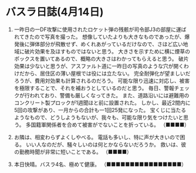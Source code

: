 # バスラ日誌(4月14日)

1. 一昨日の一DF攻撃に使用されたロケット弾の残骸が司令部J3の部屋に運ばれてきたので写真を撮った。
   想像していたよりも大きなものであったが、爆発後に弾体部分が飛散せず、めくれあがっているだけなので、さほど広い地域に破片効果を及ほすものではないと思う。
   大きさを示すために横に煙草のポックスを置いてあるので、概略の大きさはわかってもらえると思う。
   破片効果は少ないと思うが、アスファルト道に一昨日の写真のような穴が開くわけだから、居住区の薄い屋根では役には立たない。
   完全耐弾化が望ましいだろうが、費用対効果も計算されるのだろう。
   可能な限り迅速に対応し、被害を極限することで、それを補おうとしているのだと思う。
   毎日、警報チェックが行われており、警備も厳しくなってきた。
   また、道路沿いには避難用のコンクリート製プロックが1週聞ほと前に設置された。
   しかし、最近2間内に5回の攻撃があり、一月からの合計も一1回25発になった。
   宝くじに当たるようなもので、どうしようもないが、我々も、可能な限り気をつけたいと思う。
   多国籍軍関係者を合めて被害がでないことを折っている。
   （■■■■）

2. お隣は、相変わらずよくしやべる。
   電話も多いし、特に声が大きいので困る。
   いい人なのだが、騒々しいのは何とかならないだろうか。
   救いは、彼の勤務時聞が非常に短いことである。
   （■■■■）

3. 本日快晴。バスラ4名、極めて健康。
   （■■■■■■■■■■■■■■■■）
